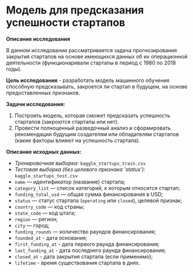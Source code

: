 # Модель для предсказания успешности стартапов

**Описание исследования**

В данном исследовании рассматривается задача прогнозирования закрытия стартапов на основе имеющихся данных об их операционной деятельности (функционаривали стартапы в период с 1980 по 2018 годы).

**Цель исследования** - разработать модель машинного обучения способную предсказывать, закроется ли стартап в будущем, на основе предоставленных признаков.

**Задачи исследования:**

1. Построить модель, которая сможет предсказать успешность стартапов (закроются стартапы или нет).
2. Провести полноценный разведочный анализ и сформировать рекомендации будущим создателям или обладателям стартапов (какие факторы влияют на успешность стартапа).

**Описание исходных данных:**

- *Тренировочная выборка:* `kaggle_startups_train.csv`
- *Тестовая выборка (без целевого признака 'status'):* `kaggle_startups_test.csv`
- `name` — идентификатор (название) стартапа;
- `category_list` — список категорий, к которым относится стартап;
- `funding_total_usd` — общая сумма финансирования в USD;
- `status` — статус стартапа (`operating` или `closed`), целевой признак;
- `country_code` — код страны;
- `state_code` — код штата;
- `region` — регион;
- `city` — город;
- `funding_rounds` — количество раундов финансирования;
- `founded_at` - дата основания;
- `first_funding_at` - дата первого раунда финансирования;
- `last_funding_at` - дата последнего раунда финансирования;
- `closed_at` - дата закрытия стартапа (если применимо);
- `lifetime` - время существования стартапа в днях.
